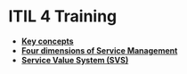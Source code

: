 # ITIL 4 Training

- [**Key concepts**](https://github.com/bamontelucas/itil-training-notes/blob/main/Key%20concepts.md)
- [**Four dimensions of Service Management**](https://github.com/bamontelucas/itil-training-notes/blob/main/4%20dimensions%20of%20SM.md)
- [**Service Value System (SVS)**](https://github.com/bamontelucas/itil-training-notes/blob/main/Service%20Value%20System%20(SVS).md)